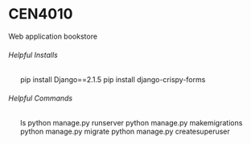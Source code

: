 # CEN4010
Web application bookstore

<h6>Helpful Installs</h6>
<ul>
  pip install Django==2.1.5
  pip install django-crispy-forms
</ul>

 <h6>Helpful Commands</h6> 
<ul>
  <ls>ls python manage.py runserver</ls>
  <ls>python manage.py makemigrations</ls>
  <ls>python manage.py migrate</ls>
  <ls>python manage.py createsuperuser</ls>
</ul>
